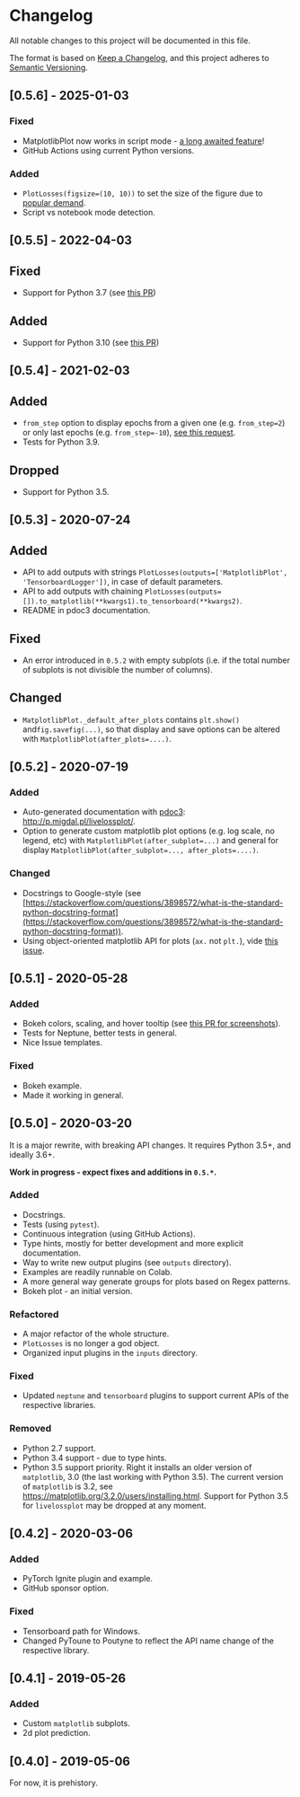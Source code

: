 # Changelog

All notable changes to this project will be documented in this file.

The format is based on [Keep a Changelog](https://keepachangelog.com/en/1.0.0/),
and this project adheres to [Semantic Versioning](https://semver.org/spec/v2.0.0.html).

## [0.5.6] - 2025-01-03

### Fixed

- MatplotlibPlot now works in script mode - [a long awaited feature](https://github.com/stared/livelossplot/issues/2)!
- GitHub Actions using current Python versions.

### Added

- `PlotLosses(figsize=(10, 10))` to set the size of the figure due to [popular demand](https://github.com/stared/livelossplot/issues/139).
- Script vs notebook mode detection.

## [0.5.5] - 2022-04-03

## Fixed

- Support for Python 3.7 (see [this PR](https://github.com/stared/livelossplot/pull/136))

## Added

- Support for Python 3.10 (see [this PR](https://github.com/stared/livelossplot/pull/136))

## [0.5.4] - 2021-02-03

## Added

- `from_step` option to display epochs from a given one (e.g. `from_step=2`) or only last epochs (e.g. `from_step=-10`), [see this request](https://github.com/stared/livelossplot/issues/124).
- Tests for Python 3.9.

## Dropped

- Support for Python 3.5.

## [0.5.3] - 2020-07-24

## Added

- API to add outputs with strings `PlotLosses(outputs=['MatplotlibPlot', 'TensorboardLogger'])`, in case of default parameters.
- API to add outputs with chaining `PlotLosses(outputs=[]).to_matplotlib(**kwargs1).to_tensorboard(**kwargs2)`.
- README in pdoc3 documentation.

## Fixed

- An error introduced in `0.5.2` with empty subplots (i.e. if the total number of subplots is not divisible the number of columns).

## Changed

- `MatplotlibPlot._default_after_plots` contains `plt.show()` and`fig.savefig(...)`, so that display and save options can be altered with `MatplotlibPlot(after_plots=....)`.

## [0.5.2] - 2020-07-19

### Added

- Auto-generated documentation with [pdoc3](https://pypi.org/project/pdoc3/): <http://p.migdal.pl/livelossplot/>.
- Option to generate custom matplotlib plot options (e.g. log scale, no legend, etc) with `MatplotlibPlot(after_subplot=...)` and general for display `MatplotlibPlot(after_subplot=..., after_plots=....)`.

### Changed

- Docstrings to Google-style (see [https://stackoverflow.com/questions/3898572/what-is-the-standard-python-docstring-format](https://stackoverflow.com/questions/3898572/what-is-the-standard-python-docstring-format)).
- Using object-oriented matplotlib API for plots (`ax.` not `plt.`), vide [this issue](https://github.com/stared/livelossplot/issues/16).

## [0.5.1] - 2020-05-28

### Added

- Bokeh colors, scaling, and hover tooltip (see [this PR for screenshots](https://github.com/stared/livelossplot/pull/106)).
- Tests for Neptune, better tests in general.
- Nice Issue templates.

### Fixed

- Bokeh example.
- Made it working in general.

## [0.5.0] - 2020-03-20

It is a major rewrite, with breaking API changes.
It requires Python 3.5+, and ideally 3.6+.

**Work in progress - expect fixes and additions in `0.5.*`.**

### Added

- Docstrings.
- Tests (using `pytest`).
- Continuous integration (using GitHub Actions).
- Type hints, mostly for better development and more explicit documentation.
- Way to write new output plugins (see `outputs` directory).
- Examples are readily runnable on Colab.
- A more general way generate groups for plots based on Regex patterns.
- Bokeh plot - an initial version.

### Refactored

- A major refactor of the whole structure.
- `PlotLosses` is no longer a god object.
- Organized input plugins in the `inputs` directory.

### Fixed

- Updated `neptune` and `tensorboard` plugins to support current APIs of the respective libraries.

### Removed

- Python 2.7 support.
- Python 3.4 support - due to type hints.
- Python 3.5 support priority. Right it installs an older version of `matplotlib`, 3.0 (the last working with Python 3.5). The current version of `matplotlib` is 3.2, see https://matplotlib.org/3.2.0/users/installing.html. Support for Python 3.5 for `livelossplot` may be dropped at any moment.

## [0.4.2] - 2020-03-06

### Added

- PyTorch Ignite plugin and example.
- GitHub sponsor option.

### Fixed

- Tensorboard path for Windows.
- Changed PyToune to Poutyne to reflect the API name change of the respective library.

## [0.4.1] - 2019-05-26

### Added

- Custom `matplotlib` subplots.
- 2d plot prediction.

## [0.4.0] - 2019-05-06

For now, it is prehistory.
